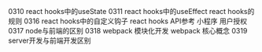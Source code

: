 0310
    react hooks中的useState
0311
    react hooks中的useEffect
    react hooks的规则
0316
    react hooks中的自定义钩子
    react hooks API参考
    小程序 用户授权
0317
    node与前端的区别
0318
    webpack 模块化开发
    webpack 核心概念
0319
    server开发与前端开发区别